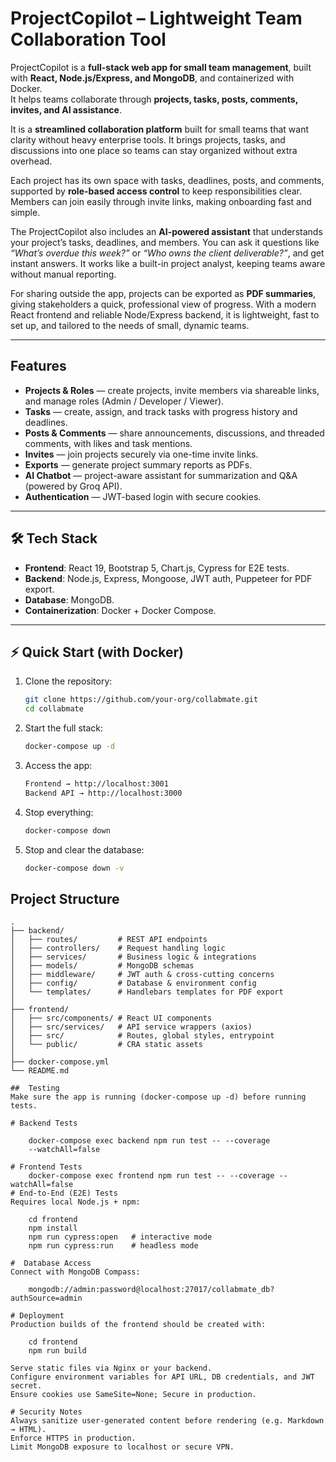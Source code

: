 #  ProjectCopilot – Lightweight Team Collaboration Tool

ProjectCopilot is a **full-stack web app for small team management**, built with **React, Node.js/Express, and MongoDB**, and containerized with Docker.  
It helps teams collaborate through **projects, tasks, posts, comments, invites, and AI assistance**.


It is a **streamlined collaboration platform** built for small teams that want clarity without heavy enterprise tools. It brings projects, tasks, and discussions into one place so teams can stay organized without extra overhead.  

Each project has its own space with tasks, deadlines, posts, and comments, supported by **role-based access control** to keep responsibilities clear. Members can join easily through invite links, making onboarding fast and simple.  

The ProjectCopilot also includes an **AI-powered assistant** that understands your project’s tasks, deadlines, and members. You can ask it questions like *“What’s overdue this week?”* or *“Who owns the client deliverable?”*, and get instant answers. It works like a built-in project analyst, keeping teams aware without manual reporting.  

For sharing outside the app, projects can be exported as **PDF summaries**, giving stakeholders a quick, professional view of progress. With a modern React frontend and reliable Node/Express backend, it is lightweight, fast to set up, and tailored to the needs of small, dynamic teams.  

---

##  Features

-  **Projects & Roles** — create projects, invite members via shareable links, and manage roles (Admin / Developer / Viewer).  
-  **Tasks** — create, assign, and track tasks with progress history and deadlines.  
-  **Posts & Comments** — share announcements, discussions, and threaded comments, with likes and task mentions.  
-  **Invites** — join projects securely via one-time invite links.  
-  **Exports** — generate project summary reports as PDFs.  
-  **AI Chatbot** — project-aware assistant for summarization and Q&A (powered by Groq API).  
-  **Authentication** — JWT-based login with secure cookies.  

---

## 🛠️ Tech Stack

- **Frontend**: React 19, Bootstrap 5, Chart.js, Cypress for E2E tests.  
- **Backend**: Node.js, Express, Mongoose, JWT auth, Puppeteer for PDF export.  
- **Database**: MongoDB.  
- **Containerization**: Docker + Docker Compose.  

---

## ⚡ Quick Start (with Docker)

1. Clone the repository:  
   ```bash
   git clone https://github.com/your-org/collabmate.git
   cd collabmate
2.	Start the full stack:
    ```bash
    docker-compose up -d
3. Access the app:
    ```bash
	Frontend → http://localhost:3001
	Backend API → http://localhost:3000
4. Stop everything:
    ```bash
    docker-compose down
5.	Stop and clear the database:
    ```bash
    docker-compose down -v

## Project Structure
```
.
├── backend/
│   ├── routes/         # REST API endpoints
│   ├── controllers/    # Request handling logic
│   ├── services/       # Business logic & integrations
│   ├── models/         # MongoDB schemas
│   ├── middleware/     # JWT auth & cross-cutting concerns
│   ├── config/         # Database & environment config
│   └── templates/      # Handlebars templates for PDF export
│
├── frontend/
│   ├── src/components/ # React UI components
│   ├── src/services/   # API service wrappers (axios)
│   ├── src/            # Routes, global styles, entrypoint
│   └── public/         # CRA static assets
│
├── docker-compose.yml
└── README.md

##  Testing
Make sure the app is running (docker-compose up -d) before running tests.
    
# Backend Tests
    
    docker-compose exec backend npm run test -- --coverage 
    --watchAll=false

# Frontend Tests
    docker-compose exec frontend npm run test -- --coverage --watchAll=false
# End-to-End (E2E) Tests
Requires local Node.js + npm:
    
    cd frontend
    npm install
    npm run cypress:open   # interactive mode
    npm run cypress:run    # headless mode

#  Database Access
Connect with MongoDB Compass:

    mongodb://admin:password@localhost:27017/collabmate_db?authSource=admin

# Deployment
Production builds of the frontend should be created with:

    cd frontend
    npm run build

Serve static files via Nginx or your backend.
Configure environment variables for API URL, DB credentials, and JWT secret.
Ensure cookies use SameSite=None; Secure in production.

# Security Notes
Always sanitize user-generated content before rendering (e.g. Markdown → HTML).
Enforce HTTPS in production.
Limit MongoDB exposure to localhost or secure VPN.


